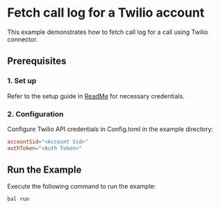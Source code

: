 # Fetch call log for a Twilio account

This example demonstrates how to fetch call log for a call using Twilio connector.

## Prerequisites

### 1. Set up
Refer to the setup guide in [ReadMe](../../../README.md) for necessary credentials.

### 2. Configuration

Configure Twilio API credentials in Config.toml in the example directory:

```toml
accountSid="<Account Sid>"
authToken="<Auth Token>"
```

## Run the Example

Execute the following command to run the example:

```bash
bal run
```